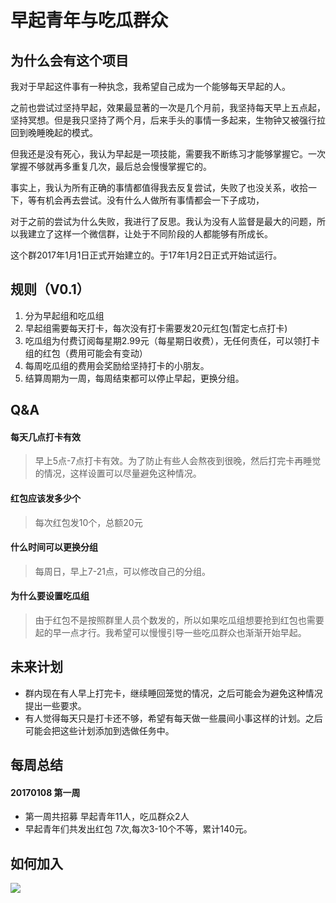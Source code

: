 # 早起青年与吃瓜群众

## 为什么会有这个项目
我对于早起这件事有一种执念，我希望自己成为一个能够每天早起的人。

之前也尝试过坚持早起，效果最显著的一次是几个月前，我坚持每天早上五点起，坚持冥想。但是我只坚持了两个月，后来手头的事情一多起来，生物钟又被强行拉回到晚睡晚起的模式。

但我还是没有死心，我认为早起是一项技能，需要我不断练习才能够掌握它。一次掌握不够就再多重复几次，最后总会慢慢掌握它的。

事实上，我认为所有正确的事情都值得我去反复尝试，失败了也没关系，收拾一下，等有机会再去尝试。没有什么人做所有事情都会一下子成功，

对于之前的尝试为什么失败，我进行了反思。我认为没有人监督是最大的问题，所以我建立了这样一个微信群，让处于不同阶段的人都能够有所成长。

这个群2017年1月1日正式开始建立的。于17年1月2日正式开始试运行。



## 规则（V0.1）
1. 分为早起组和吃瓜组
2. 早起组需要每天打卡，每次没有打卡需要发20元红包(暂定七点打卡)
3. 吃瓜组为付费订阅每星期2.99元（每星期日收费），无任何责任，可以领打卡组的红包（费用可能会有变动）
4. 每周吃瓜组的费用会奖励给坚持打卡的小朋友。
5. 结算周期为一周，每周结束都可以停止早起，更换分组。

## Q&A


#### 每天几点打卡有效
> 早上5点-7点打卡有效。为了防止有些人会熬夜到很晚，然后打完卡再睡觉的情况，这样设置可以尽量避免这种情况。

#### 红包应该发多少个
> 每次红包发10个，总额20元

#### 什么时间可以更换分组
> 每周日，早上7-21点，可以修改自己的分组。

#### 为什么要设置吃瓜组
> 由于红包不是按照群里人员个数发的，所以如果吃瓜组想要抢到红包也需要起的早一点才行。我希望可以慢慢引导一些吃瓜群众也渐渐开始早起。


## 未来计划
* 群内现在有人早上打完卡，继续睡回笼觉的情况，之后可能会为避免这种情况提出一些要求。
* 有人觉得每天只是打卡还不够，希望有每天做一些晨间小事这样的计划。之后可能会把这些计划添加到选做任务中。

## 每周总结

#### 20170108 第一周
* 第一周共招募 早起青年11人，吃瓜群众2人
* 早起青年们共发出红包 7次,每次3-10个不等，累计140元。


## 如何加入
![](http://wangwanggame.com/morning/weixin.png)






